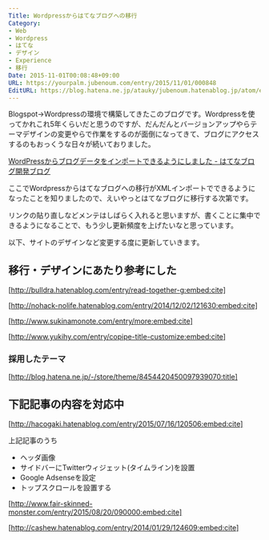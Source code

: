 ```yaml
---
Title: Wordpressからはてなブログへの移行
Category:
- Web
- Wordpress
- はてな
- デザイン
- Experience
- 移行
Date: 2015-11-01T00:08:48+09:00
URL: https://yourpalm.jubenoum.com/entry/2015/11/01/000848
EditURL: https://blog.hatena.ne.jp/atauky/jubenoum.hatenablog.jp/atom/entry/6653458415126503660
---
```


Blogspot→Wordpressの環境で構築してきたこのブログです。Wordpressを使ってかれこれ5年くらいだと思うのですが、だんだんとバージョンアップやらテーマデザインの変更やらで作業をするのが面倒になってきて、ブログにアクセスするのもおっくうな日々が続いておりました。

[WordPressからブログデータをインポートできるようにしました - はてなブログ開発ブログ](http://staff.hatenablog.com/entry/2015/07/16/120000)

ここでWordpressからはてなブログへの移行がXMLインポートでできるようになったことを知りましたので、えいやっとはてなブログに移行する次第です。

リンクの貼り直しなどメンテはしばらく入れると思いますが、書くことに集中できるようになることで、もう少し更新頻度を上げたいなと思っています。

以下、サイトのデザインなど変更する度に更新していきます。

## 移行・デザインにあたり参考にした


[http://bulldra.hatenablog.com/entry/read-together-g:embed:cite]


[http://nohack-nolife.hatenablog.com/entry/2014/12/02/121630:embed:cite]


[http://www.sukinamonote.com/entry/more:embed:cite]


[http://www.yukihy.com/entry/copipe-title-customize:embed:cite]



### 採用したテーマ
[http://blog.hatena.ne.jp/-/store/theme/8454420450097939070:title]



## 下記記事の内容を対応中

[http://hacogaki.hatenablog.com/entry/2015/07/16/120506:embed:cite]

上記記事のうち

- ヘッダ画像
- サイドバーにTwitterウィジェット(タイムライン)を設置
- Google Adsenseを設定
- トップスクロールを設置する


[http://www.fair-skinned-monster.com/entry/2015/08/20/090000:embed:cite]



[http://cashew.hatenablog.com/entry/2014/01/29/124609:embed:cite]



